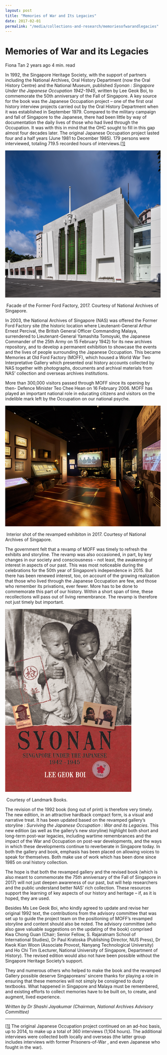 ```yaml
---
layout: post
title: "Memories of War and Its Legacies"
date: 2017-02-01
permalink: "/media/collections-and-research/memoriesofwarandlegacies"
---
```


# Memories of War and its Legacies

Fiona Tan 2 years ago 4 min. read

In 1992, the Singapore Heritage Society, with the support of partners including the National Archives, Oral History Department (now the Oral History Centre) and the National Museum, published *Syonan : Singapore Under the Japanese Occupation 1942-1945*, written by Lee Geok Boi, to commemorate the 50th anniversary of the Fall of Singapore. A key source for the book was the Japanese Occupation project –  one of the first oral history interview  projects carried out by the Oral History Department when it was established  in September 1979. Compared to the military campaign and fall of Singapore to the Japanese, there had been little by way of documentation the daily lives of those who had lived through the Occupation. It was with this in mind that the OHC sought to fill in this gap almost four decades later. The original Japanese Occupation project lasted four and a half years (June 1981 to December 1985). 179 persons were interviewed, totaling 719.5 recorded hours of interviews.[[1\]](http://www.nas.gov.sg/blogs/offtherecord/memories-of-war-and-its-legacies/#_ftn1)

 

![img](../../../images/blogs/img_59aa3a3293cc5-500x473.png)

​					Facade of the Former Ford Factory, 2017. Courtesy of National Archives of Singapore.

In 2003, the National Archives of Singapore (NAS) was offered the Former Ford Factory site (the historic location where Lieutenant-General Arthur Ernest Percival, the British General Officer Commanding Malaya, surrendered to Lieutenant-General Yamashita Tomoyuki, the Japanese Commander of the 25th Army on 15 February 1942) for its new archives repository, and to develop a permanent exhibition to showcase the events and the lives of people surrounding the Japanese Occupation. This became Memories at Old Ford Factory (MOFF),  which housed a World War Two Interpretative Gallery which  presented oral history accounts collected by NAS together with photographs, documents and archival materials from NAS’ collection and overseas archives institutions.

More than 300,000 visitors passed through MOFF since its opening by then- Defence Minister Teo Chee Hean on 16 February 2006. MOFF has played an important national role in educating citizens and visitors on the indelible mark left by the Occupation on our national psyche.

![img](../../../images/blogs/img_59aa3a69cc189-500x388.png)

​			Interior shot of the revamped exhibiton in 2017. Courtesy of National Archives of Singapore.

The government felt that a revamp of MOFF was timely to refresh the exhibits and storyline.  The revamp was also occasioned, in part, by key changes in our society and consciousness – not least, the awakening of interest in aspects of our past. This was most noticeable during the celebrations for the 50th year of Singapore’s independence in 2015. But there has been renewed interest, too, on account of the growing realization that those who lived through the Japanese Occupation are few, and those who remember its privations, ever fewer. More has to be done to commemorate this part of our history. Within a short span of time, these recollections will pass out of living remembrance. The revamp is therefore not just timely but important.

![img](../../../images/blogs/img_59aa3b155df70.png)

​																	Courtesy of Landmark Books.

The revision of the 1992 book (long out of print) is therefore very timely. The new edition, in an attractive hardback compact form, is a visual and narrative treat. It has been updated based on the revamped gallery’s storyline : *Surviving the Japanese Occupation : War and its Legacies*.  This new edition (as well as the gallery’s new storyline) highlight both short and long-term post-war legacies, including wartime remembrances and the impact of the War and Occupation on post-war developments, and the ways in which these developments continue to reverberate in Singapore today. In both the gallery and book, emphasis has been placed on allowing voices to speak for themselves.  Both make use of work which has been done since 1985 on oral history collection.

The hope is that both the revamped gallery and the revised book (which is also meant to commemorate the 75th anniversary of the Fall of Singapore in 2017) will not just deepen awareness of our past, but will help researchers and the public understand better NAS’ rich collection. These resources support the learning of key aspects of our history and heritage – if, as it is hoped, they are used.

Besides Ms Lee Geok Boi, who kindly agreed to update and revise her original 1992 text, the contributions from the advisory committee that was set up to guide the project team on the positioning of MOFF’s revamped storyline and content should also be noted.  The advisory committee (who also gave valuable suggestions on the updating of the book) comprised Kwa Chong Guan (Chair; Senior Fellow, S. Rajaratnam School of International Studies), Dr Paul Kratoska (Publishing Director, NUS Press), Dr Kwok Kian Woon (Associate Provost, Nanyang Technological University) and Ho Chi Tim  (Lecturer, National University of Singapore,  Department of History). The revised edition would also not have been possible without the Singapore Heritage Society’s support.

They and numerous others who helped to make the book and the revamped Gallery possible deserve Singaporeans’ sincere thanks for playing a role in ensuring that these memories will not simply be consigned to dusty textbooks. What happened in Singapore and Malaya must be remembered, and existing efforts to collect memories have to be built on, to create, and augment, lived experience.

*Written by Dr Shashi Jayakumar (Chairman, National Archives Advisory Committee)*

------

[[1\]](http://www.nas.gov.sg/blogs/offtherecord/memories-of-war-and-its-legacies/#_ftnref1) The original Japanese Occupation project continued on an ad-hoc basis, up to 2014, to make up a total of 360 interviews (1,104 hours). The additional interviews were collected both locally and overseas (the latter group includes interviews with former Prisoners-of-War , and even Japanese who fought in the war).